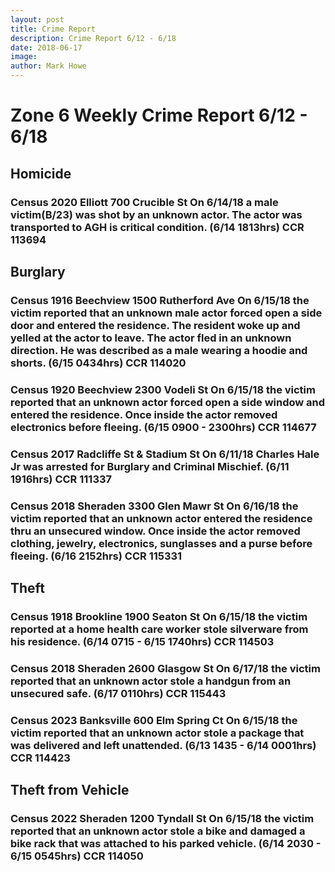```yaml
---
layout: post
title: Crime Report
description: Crime Report 6/12 - 6/18
date: 2018-06-17
image: 
author: Mark Howe
---
```


# Zone 6 Weekly Crime Report 6/12 - 6/18

## Homicide
### Census 2020 Elliott 700 Crucible St On 6/14/18 a male victim(B/23) was shot by an unknown actor. The actor was transported to AGH is critical condition. (6/14 1813hrs) CCR 113694

## Burglary
### Census 1916 Beechview 1500 Rutherford Ave On 6/15/18 the victim reported that an unknown male actor forced open a side door and entered the residence. The resident woke up and yelled at the actor to leave. The actor fled in an unknown direction. He was described as a male wearing a hoodie and shorts. (6/15 0434hrs) CCR 114020

### Census 1920 Beechview 2300 Vodeli St On 6/15/18 the victim reported that an unknown actor forced open a side window and entered the residence. Once inside the actor removed electronics before fleeing. (6/15 0900 - 2300hrs) CCR 114677

### Census 2017 Radcliffe St & Stadium St On 6/11/18 Charles Hale Jr was arrested for Burglary and Criminal Mischief. (6/11 1916hrs) CCR 111337

### Census 2018 Sheraden 3300 Glen Mawr St On 6/16/18 the victim reported that an unknown actor entered the residence thru an unsecured window. Once inside the actor removed clothing, jewelry, electronics, sunglasses and a purse before fleeing. (6/16 2152hrs) CCR 115331

## Theft
### Census 1918 Brookline 1900 Seaton St On 6/15/18 the victim reported at a home health care worker stole silverware from his residence. (6/14 0715 - 6/15 1740hrs) CCR 114503
### Census 2018 Sheraden 2600 Glasgow St On 6/17/18 the victim reported that an unknown actor stole a handgun from an unsecured safe. (6/17 0110hrs) CCR 115443
### Census 2023 Banksville 600 Elm Spring Ct On 6/15/18 the victim reported that an unknown actor stole a package that was delivered and left unattended. (6/13 1435 - 6/14 0001hrs) CCR 114423

## Theft from Vehicle
### Census 2022 Sheraden 1200 Tyndall St On 6/15/18 the victim reported that an unknown actor stole a bike and damaged a bike rack that was attached to his parked vehicle. (6/14 2030 - 6/15 0545hrs) CCR 114050
